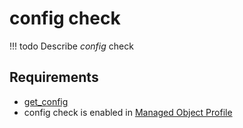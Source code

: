 # config check

<!-- prettier-ignore -->
!!! todo
    Describe *config* check

## Requirements

* [get_config](../../../../scripts-reference/get_config.md)
* config check is enabled in [Managed Object Profile](../concepts/managed-object-profile/index.md)

